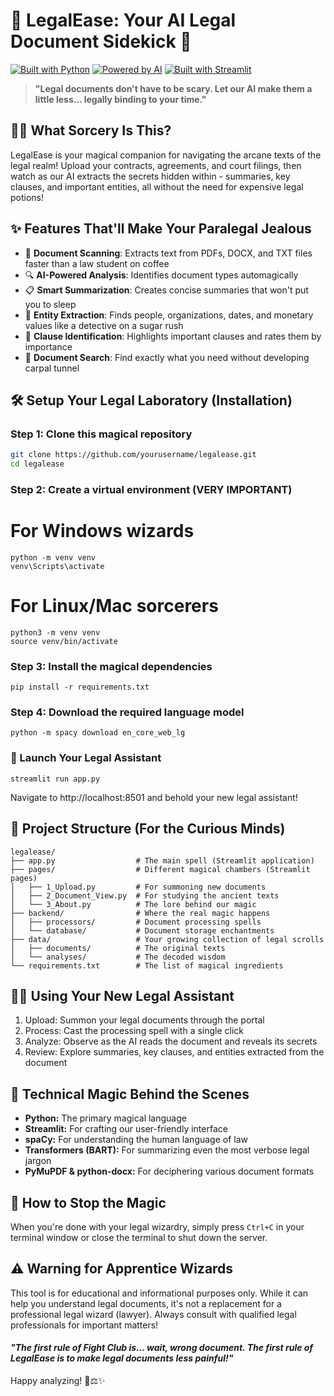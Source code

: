 # 🦅 LegalEase: Your AI Legal Document Sidekick 🦅

[![Built with Python](https://img.shields.io/badge/Built_with-Python-blue?style=for-the-badge&logo=python)](https://www.python.org/)
[![Powered by AI](https://img.shields.io/badge/Powered_by-AI-orange?style=for-the-badge&logo=openai)](https://openai.com/)
[![Built with Streamlit](https://img.shields.io/badge/Built_with-Streamlit-red?style=for-the-badge&logo=streamlit)](https://streamlit.io/)

> **"Legal documents don't have to be scary. Let our AI make them a little less... legally binding to your time."**

## 🧙‍♂️ What Sorcery Is This?

LegalEase is your magical companion for navigating the arcane texts of the legal realm! Upload your contracts, agreements, and court filings, then watch as our AI extracts the secrets hidden within - summaries, key clauses, and important entities, all without the need for expensive legal potions!

## ✨ Features That'll Make Your Paralegal Jealous

- 📝 **Document Scanning**: Extracts text from PDFs, DOCX, and TXT files faster than a law student on coffee
- 🔍 **AI-Powered Analysis**: Identifies document types automagically
- 📋 **Smart Summarization**: Creates concise summaries that won't put you to sleep
- 🧩 **Entity Extraction**: Finds people, organizations, dates, and monetary values like a detective on a sugar rush
- 📜 **Clause Identification**: Highlights important clauses and rates them by importance
- 🔎 **Document Search**: Find exactly what you need without developing carpal tunnel

## 🛠️ Setup Your Legal Laboratory (Installation)

### Step 1: Clone this magical repository
```bash
git clone https://github.com/yourusername/legalease.git
cd legalease
```
### Step 2: Create a virtual environment (VERY IMPORTANT)
# For Windows wizards
```
python -m venv venv
venv\Scripts\activate
```
# For Linux/Mac sorcerers

```
python3 -m venv venv
source venv/bin/activate
```
### Step 3: Install the magical dependencies
```
pip install -r requirements.txt
```
### Step 4: Download the required language model
```
python -m spacy download en_core_web_lg
```
### 🚀 Launch Your Legal Assistant
```
streamlit run app.py
```
Navigate to http://localhost:8501 and behold your new legal assistant!

## 📂 Project Structure (For the Curious Minds)
```
legalease/
├── app.py                  # The main spell (Streamlit application)
├── pages/                  # Different magical chambers (Streamlit pages)
│   ├── 1_Upload.py         # For summoning new documents
│   ├── 2_Document_View.py  # For studying the ancient texts
│   └── 3_About.py          # The lore behind our magic
├── backend/                # Where the real magic happens
│   ├── processors/         # Document processing spells
│   └── database/           # Document storage enchantments
├── data/                   # Your growing collection of legal scrolls
│   ├── documents/          # The original texts
│   └── analyses/           # The decoded wisdom
└── requirements.txt        # The list of magical ingredients
```
## 🧙‍♂️ Using Your New Legal Assistant
1. Upload: Summon your legal documents through the portal
2. Process: Cast the processing spell with a single click
3. Analyze: Observe as the AI reads the document and reveals its secrets
4. Review: Explore summaries, key clauses, and entities extracted from the document
## 🔮 Technical Magic Behind the Scenes
- **Python:** The primary magical language
- **Streamlit:** For crafting our user-friendly interface
- **spaCy:** For understanding the human language of law
- **Transformers (BART):** For summarizing even the most verbose legal jargon
- **PyMuPDF & python-docx:** For deciphering various document formats
## 🛑 How to Stop the Magic
When you're done with your legal wizardry, simply press ```Ctrl+C``` in your terminal window or close the terminal to shut down the server.
## ⚠️ Warning for Apprentice Wizards
This tool is for educational and informational purposes only. While it can help you understand legal documents, it's not a replacement for a professional legal wizard (lawyer). Always consult with qualified legal professionals for important matters!
#### ***"The first rule of Fight Club is... wait, wrong document. The first rule of LegalEase is to make legal documents less painful!"***

Happy analyzing! 📜⚖️✨

